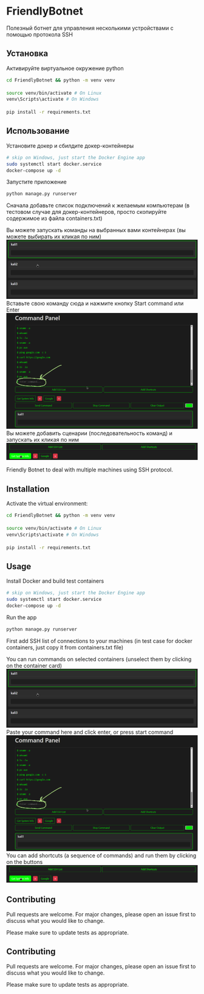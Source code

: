 # FriendlyBotnet

Полезный ботнет для управления несколькими устройствами с помощью протокола SSH

## Установка

Активируйте виртуальное окружение python

```bash
cd FriendlyBotnet && python -m venv venv

source venv/bin/activate # On Linux
venv\Scripts\activate # On Windows

pip install -r requirements.txt
```

## Использование

Установите докер и сбилдите докер-контейнеры
```bash
# skip on Windows, just start the Docker Engine app
sudo systemctl start docker.service
docker-compose up -d
```

Запустите приложение
```bash
python manage.py runserver
```
Сначала добавьте список подключений к желаемым компьютерам (в тестовом случае для докер-контейнеров, просто скопируйте содержимое из файла containers.txt)

Вы можете запускать команды на выбранных вами контейнерах (вы можете выбирать их кликая по ним)
![clickable containers image](./static/chrome_pQW7lIkkGH.png)
Вставьте свою команду сюда и нажмите кнопку Start command или Enter
![start command field](./static/ShareX_Ghif8goS6G.png)
Вы можете добавить сценарии (последовательность команд) и запускать их кликая по ним
![start command field](./static/chrome_2m3aESau5H.png)


Friendly Botnet to deal with multiple machines using SSH protocol.

## Installation

Activate the virtual environment:

```bash
cd FriendlyBotnet && python -m venv venv

source venv/bin/activate # On Linux
venv\Scripts\activate # On Windows

pip install -r requirements.txt
```

## Usage

Install Docker and build test containers
```bash
# skip on Windows, just start the Docker Engine app
sudo systemctl start docker.service
docker-compose up -d
```

Run the app
```bash
python manage.py runserver
```
First add SSH list of connections to your machines (in test case for docker containers, just copy it from containers.txt file)

You can run commands on selected containers (unselect them by clicking on the container card)
![clickable containers image](./static/chrome_pQW7lIkkGH.png)
Paste your command here and click enter, or press start command
![start command field](./static/ShareX_Ghif8goS6G.png)
You can add shortcuts (a sequence of commands) and run them by clicking on the buttons
![start command field](./static/chrome_2m3aESau5H.png)


## Contributing

Pull requests are welcome. For major changes, please open an issue first
to discuss what you would like to change.

Please make sure to update tests as appropriate.

## Contributing

Pull requests are welcome. For major changes, please open an issue first
to discuss what you would like to change.

Please make sure to update tests as appropriate.